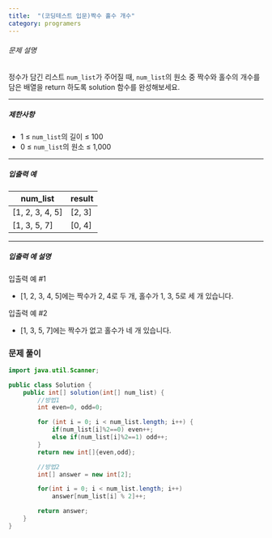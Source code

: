 ```yaml
---
title:  "(코딩테스트 입문)짝수 홀수 개수"
category: programers
---
```




###### 문제 설명

정수가 담긴 리스트 `num_list`가 주어질 때, `num_list`의 원소 중 짝수와 홀수의 개수를 담은 배열을 return 하도록 solution 함수를 완성해보세요.

------

##### 제한사항

- 1 ≤ `num_list`의 길이 ≤ 100
- 0 ≤ `num_list`의 원소 ≤ 1,000

------

##### 입출력 예

| num_list        | result |
| --------------- | ------ |
| [1, 2, 3, 4, 5] | [2, 3] |
| [1, 3, 5, 7]    | [0, 4] |

------

##### 입출력 예 설명

입출력 예 #1

- [1, 2, 3, 4, 5]에는 짝수가 2, 4로 두 개, 홀수가 1, 3, 5로 세 개 있습니다.

입출력 예 #2

- [1, 3, 5, 7]에는 짝수가 없고 홀수가 네 개 있습니다.



### 문제 풀이

```java
import java.util.Scanner;

public class Solution {
    public int[] solution(int[] num_list) {
        //방법1
        int even=0, odd=0;

        for (int i = 0; i < num_list.length; i++) {
            if(num_list[i]%2==0) even++;
            else if(num_list[i]%2==1) odd++;
        }
        return new int[]{even,odd};

        //방법2
        int[] answer = new int[2];

        for(int i = 0; i < num_list.length; i++)
            answer[num_list[i] % 2]++;

        return answer;
    }
}

```

